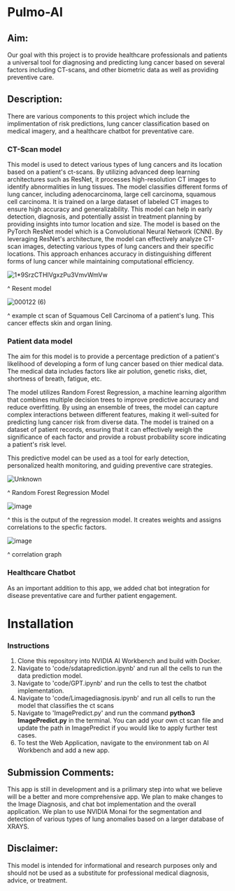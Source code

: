 # Pulmo-AI
## Aim:
Our goal with this project is to provide healthcare professionals and patients a universal tool for diagnosing and predicting lung cancer based on several factors including CT-scans, and other biometric data as well as providing preventive care.

## Description:
There are various components to this project which include the implimentation of risk predictions, lung cancer classification based on medical imagery, and a healthcare chatbot for preventative care. 

### CT-Scan model
This model is used to detect various types of lung cancers and its location based on a patient's ct-scans. By utilizing advanced deep learning architectures such as ResNet, it processes high-resolution CT images to identify abnormalities in lung tissues. The model classifies different forms of lung cancer, including adenocarcinoma, large cell carcinoma, squamous cell carcinoma. It is trained on a large dataset of labeled CT images to ensure high accuracy and generalizability. This model can help in early detection, diagnosis, and potentially assist in treatment planning by providing insights into tumor location and size.
    The model is based on the PyTorch ResNet model which is a Convolutional Neural Network (CNN). By leveraging ResNet's architecture, the model can effectively analyze CT-scan images, detecting various types of lung cancers and their specific locations. This approach enhances accuracy in distinguishing different forms of lung cancer while maintaining computational efficiency. 


![1*9SrzCTHIVgxzPu3VmvWmVw](https://github.com/user-attachments/assets/d578050a-9c4c-4ca2-9d0e-06403f15cff2)

^ Resent model

![000122 (6)](https://github.com/user-attachments/assets/83cfec45-60ca-4b7f-9db5-ba474a204f00)

^ example ct scan of Squamous Cell Carcinoma of a patient's lung. This cancer effects skin and organ lining.



### Patient data model
The aim for this model is to provide a percentage prediction of a patient's likelihood of developing a form of lung cancer based on thier medical data. The medical data includes factors like air polution, genetic risks, diet, shortness of breath, fatigue, etc.

The model utilizes Random Forest Regression, a machine learning algorithm that combines multiple decision trees to improve predictive accuracy and reduce overfitting. By using an ensemble of trees, the model can capture complex interactions between different features, making it well-suited for predicting lung cancer risk from diverse data. The model is trained on a dataset of patient records, ensuring that it can effectively weigh the significance of each factor and provide a robust probability score indicating a patient's risk level.

This predictive model can be used as a tool for early detection, personalized health monitoring, and guiding preventive care strategies.


![Unknown](https://github.com/user-attachments/assets/533db45d-67fd-4688-83d2-1a69f5f92afa)

^ Random Forest Regression Model

![image](https://github.com/user-attachments/assets/75495557-33ff-41ee-8360-3dcb4036d3b0)

^ this is the output of the regression model. It creates weights and assigns correlations to the specfic factors.


![image](https://github.com/user-attachments/assets/87ac9a9b-af61-4936-880e-faeaf2a48f7f)

^ correlation graph

### Healthcare Chatbot
As an important addition to this app, we added chat bot integration for disease preventative care and further patient engagement. 


# Installation

### Instructions

1. Clone this repository into NVIDIA AI Workbench and build with Docker.
2. Navigate to 'code/sdataprediction.ipynb' and run all the cells to run the data prediction model.
3. Navigate to 'code/GPT.ipynb' and run the cells to test the chatbot implementation.
4. Navigate to 'code/Limagediagnosis.ipynb' and run all cells to run the model that classifies the ct scans
5. Navigate to 'ImagePredict.py' and run the command
   **python3 ImagePredict.py**
   in the terminal. You can add your own ct scan file and update the path in ImagePredict if you would like to apply further test
   cases.
6. To test the Web Application, navigate to the environment tab on AI Workbench and add a new app.


## Submission Comments:
This app is still in development and is a prilimary step into what we believe will be a better and more comprehensive app. We plan to make changes to the Image Diagnosis, and chat bot implementation and the overall application. We plan to use NVIDIA Monai for the segmentation and detection of various types of lung anomalies based on a larger database of XRAYS.

## Disclaimer:
This model is intended for informational and research purposes only and should not be used as a substitute for professional medical diagnosis, advice, or treatment.
